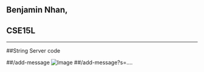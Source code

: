 ## Benjamin Nhan, 
## CSE15L
---

##String Server code

##/add-message
![Image](c.png)
##/add-message?s=....
